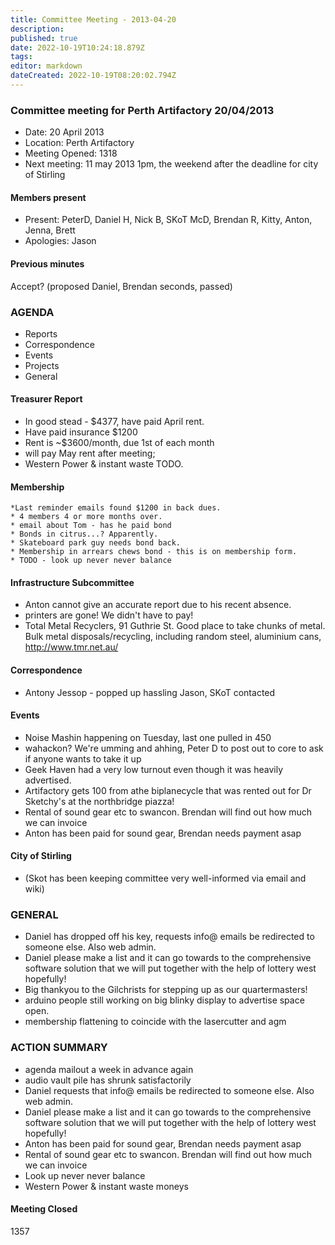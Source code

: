 ```yaml
---
title: Committee Meeting - 2013-04-20
description: 
published: true
date: 2022-10-19T10:24:18.879Z
tags: 
editor: markdown
dateCreated: 2022-10-19T08:20:02.794Z
---
```


### Committee meeting for Perth Artifactory 20/04/2013

-   Date: 20 April 2013
-   Location: Perth Artifactory
-   Meeting Opened: 1318
-   Next meeting: 11 may 2013 1pm, the weekend after the deadline for city of Stirling

#### Members present

-   Present: PeterD, Daniel H, Nick B, SKoT McD, Brendan R, Kitty, Anton, Jenna, Brett
-   Apologies: Jason

#### Previous minutes

Accept? (proposed Daniel, Brendan seconds, passed)

### AGENDA

-   Reports
-   Correspondence
-   Events
-   Projects
-   General

#### Treasurer Report

-   In good stead - \$4377, have paid April rent.
-   Have paid insurance \$1200
-   Rent is \~\$3600/month, due 1st of each month
-   will pay May rent after meeting;
-   Western Power & instant waste TODO.

#### Membership

    *Last reminder emails found $1200 in back dues.
    * 4 members 4 or more months over.
    * email about Tom - has he paid bond
    * Bonds in citrus...? Apparently.
    * Skateboard park guy needs bond back.
    * Membership in arrears chews bond - this is on membership form. 
    * TODO - look up never never balance

#### Infrastructure Subcommittee

-   Anton cannot give an accurate report due to his recent absence.
-   printers are gone! We didn't have to pay!
-   Total Metal Recyclers, 91 Guthrie St. Good place to take chunks of metal. Bulk metal disposals/recycling, including random steel, aluminium cans, <http://www.tmr.net.au/>

#### Correspondence

-   Antony Jessop - popped up hassling Jason, SKoT contacted

#### Events

-   Noise Mashin happening on Tuesday, last one pulled in 450
-   wahackon? We're umming and ahhing, Peter D to post out to core to ask if anyone wants to take it up
-   Geek Haven had a very low turnout even though it was heavily advertised.
-   Artifactory gets 100 from athe biplanecycle that was rented out for Dr Sketchy's at the northbridge piazza!
-   Rental of sound gear etc to swancon. Brendan will find out how much we can invoice
-   Anton has been paid for sound gear, Brendan needs payment asap

#### City of Stirling

-   (Skot has been keeping committee very well-informed via email and wiki)

### GENERAL

-   Daniel has dropped off his key, requests info@ emails be redirected to someone else. Also web admin.
-   Daniel please make a list and it can go towards to the comprehensive software solution that we will put together with the help of lottery west hopefully!
-   Big thankyou to the Gilchrists for stepping up as our quartermasters!
-   arduino people still working on big blinky display to advertise space open.
-   membership flattening to coincide with the lasercutter and agm

### ACTION SUMMARY

-   agenda mailout a week in advance again
-   audio vault pile has shrunk satisfactorily
-   Daniel requests that info@ emails be redirected to someone else. Also web admin.
-   Daniel please make a list and it can go towards to the comprehensive software solution that we will put together with the help of lottery west hopefully!
-   Anton has been paid for sound gear, Brendan needs payment asap
-   Rental of sound gear etc to swancon. Brendan will find out how much we can invoice
-   Look up never never balance
-   Western Power & instant waste moneys

#### Meeting Closed

1357
